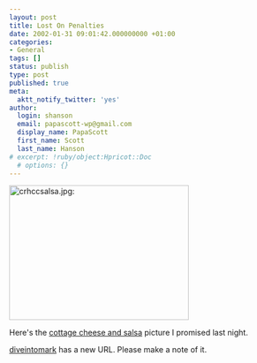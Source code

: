 ```yaml
---
layout: post
title: Lost On Penalties
date: 2002-01-31 09:01:42.000000000 +01:00
categories:
- General
tags: []
status: publish
type: post
published: true
meta:
  aktt_notify_twitter: 'yes'
author:
  login: shanson
  email: papascott-wp@gmail.com
  display_name: PapaScott
  first_name: Scott
  last_name: Hanson
# excerpt: !ruby/object:Hpricot::Doc
  # options: {}
---
```

<p><img src="http://www.papascott.de/wordpress/wp-content/uploads/2002/01/crhccsalsa.jpg" height="244" width="325" border="0" alt="crhccsalsa.jpg: " /></p>
<p>Here's the <a href="/2002/01/30">cottage cheese and salsa</a> picture I promised last night.</p>
<p><a href="http://diveintomark.org">diveintomark</a> has a new URL. Please make a note of it.</p>
